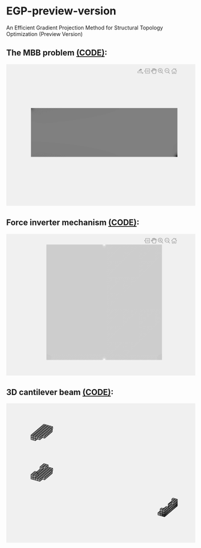 # EGP-preview-version
An Efficient Gradient Projection Method for Structural Topology Optimization (Preview Version)

## The MBB problem [(CODE)](./MBB_300_100_OUR.m):

![MBB](./MBB_300_100_OUR.gif)

## Force inverter mechanism [(CODE)](./MSE_SE_KO.m):

![Force inverter](./MSE_SE_KO.gif)

## 3D cantilever beam [(CODE)](./TO_3D_OUR.m):

![3D cantilever beam](./TO_3D_60_20_10_OUR.gif)
